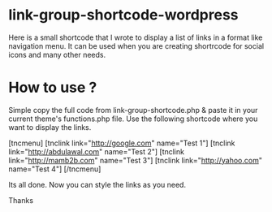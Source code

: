 # link-group-shortcode-wordpress
Here is a small shortcode that I wrote to display a list of links in a format like navigation menu. It can be used when you are creating shortrcode for social icons and many other needs.

# How to use ?

Simple copy the full code from link-group-shortcode.php & paste it in your current theme's functions.php file. 
Use the following shortcode where you want to display the links. 

[tncmenu]
[tnclink link="http://google.com" name="Test 1"]
[tnclink link="http://abdulawal.com" name="Test 2"]
[tnclink link="http://mamb2b.com" name="Test 3"]
[tnclink link="http://yahoo.com" name="Test 4"]
[/tncmenu]

Its all done. Now you can style the links as you need. 

Thanks

